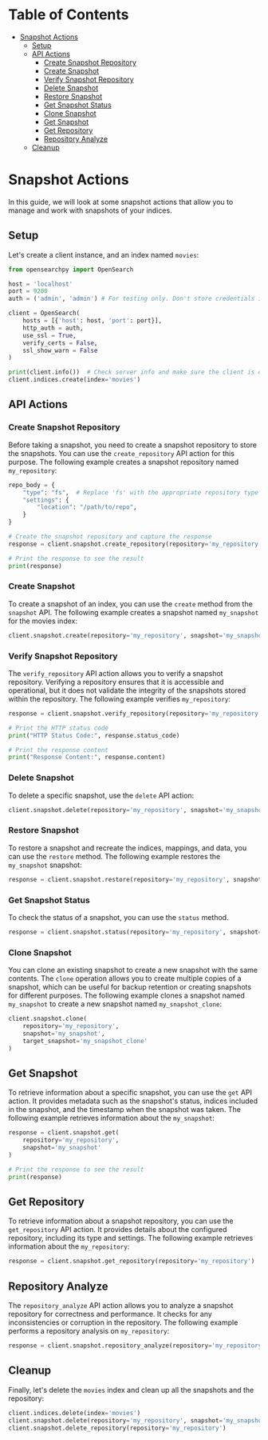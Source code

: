 # Table of Contents
- [Snapshot Actions](#snapshot-actions)
  - [Setup](#setup)
  - [API Actions](#api-actions)
    - [Create Snapshot Repository](#create-snapshot-repository)
    - [Create Snapshot](#create-snapshot)
    - [Verify Snapshot Repository](#verify-snapshot-repository)
    - [Delete Snapshot](#delete-snapshot)
    - [Restore Snapshot](#restore-snapshot)
    - [Get Snapshot Status](#get-snapshot-status)
    - [Clone Snapshot](#clone-snapshot)
    - [Get Snapshot](#get-snapshot)
    - [Get Repository](#get-repository)
    - [Repository Analyze](#repository-analyze)
  - [Cleanup](#cleanup)

# Snapshot Actions
In this guide, we will look at some snapshot actions that allow you to manage and work with snapshots of your indices.


## Setup
Let's create a client instance, and an index named `movies`:
```python
from opensearchpy import OpenSearch

host = 'localhost'
port = 9200
auth = ('admin', 'admin') # For testing only. Don't store credentials in code.

client = OpenSearch(
    hosts = [{'host': host, 'port': port}],
    http_auth = auth,
    use_ssl = True,
    verify_certs = False,
    ssl_show_warn = False
)

print(client.info())  # Check server info and make sure the client is connected
client.indices.create(index='movies')
```
## API Actions
### Create Snapshot Repository
Before taking a snapshot, you need to create a snapshot repository to store the snapshots. You can use the `create_repository` API action for this purpose. The following example creates a snapshot repository named `my_repository`:

```python
repo_body = {
    "type": "fs",  # Replace 'fs' with the appropriate repository type
    "settings": {
        "location": "/path/to/repo", 
    }
}

# Create the snapshot repository and capture the response
response = client.snapshot.create_repository(repository='my_repository', body=repo_body)

# Print the response to see the result
print(response)
```

### Create Snapshot
To create a snapshot of an index, you can use the `create` method from the `snapshot` API. The following example creates a snapshot named `my_snapshot` for the movies index:

```python
client.snapshot.create(repository='my_repository', snapshot='my_snapshot', body={"indices": "movies"})
```

### Verify Snapshot Repository
The `verify_repository` API action allows you to verify a snapshot repository. Verifying a repository ensures that it is accessible and operational, but it does not validate the integrity of the snapshots stored within the repository. The following example verifies `my_repository`:

```python
response = client.snapshot.verify_repository(repository='my_repository')

# Print the HTTP status code
print("HTTP Status Code:", response.status_code)

# Print the response content
print("Response Content:", response.content)
```

### Delete Snapshot
To delete a specific snapshot, use the `delete` API action:

```python
client.snapshot.delete(repository='my_repository', snapshot='my_snapshot')
```
### Restore Snapshot
To restore a snapshot and recreate the indices, mappings, and data, you can use the `restore` method. The following example restores the `my_snapshot` snapshot:

```python
response = client.snapshot.restore(repository='my_repository', snapshot='my_snapshot')
```

### Get Snapshot Status
To check the status of a snapshot, you can use the `status` method.

```python
response = client.snapshot.status(repository='my_repository', snapshot='my_snapshot')
```

### Clone Snapshot
You can clone an existing snapshot to create a new snapshot with the same contents. The `clone` operation allows you to create multiple copies of a snapshot, which can be useful for backup retention or creating snapshots for different purposes. The following example clones a snapshot named `my_snapshot` to create a new snapshot named `my_snapshot_clone`:

```python
client.snapshot.clone(
    repository='my_repository',
    snapshot='my_snapshot',
    target_snapshot='my_snapshot_clone'
)
```
## Get Snapshot
To retrieve information about a specific snapshot, you can use the `get` API action. It provides metadata such as the snapshot's status, indices included in the snapshot, and the timestamp when the snapshot was taken. The following example retrieves information about the `my_snapshot`:

```python
response = client.snapshot.get(
    repository='my_repository',
    snapshot='my_snapshot'
)

# Print the response to see the result
print(response)
```

## Get Repository
To retrieve information about a snapshot repository, you can use the `get_repository` API action. It provides details about the configured repository, including its type and settings. The following example retrieves information about the `my_repository`:

```python
response = client.snapshot.get_repository(repository='my_repository')
```

## Repository Analyze
The `repository_analyze` API action allows you to analyze a snapshot repository for correctness and performance. It checks for any inconsistencies or corruption in the repository. The following example performs a repository analysis on `my_repository`:

```python
response = client.snapshot.repository_analyze(repository='my_repository')
```

## Cleanup

Finally, let's delete the `movies` index and clean up all the snapshots and the repository:
```python
client.indices.delete(index='movies')
client.snapshot.delete(repository='my_repository', snapshot='my_snapshot')
client.snapshot.delete_repository(repository='my_repository')
```